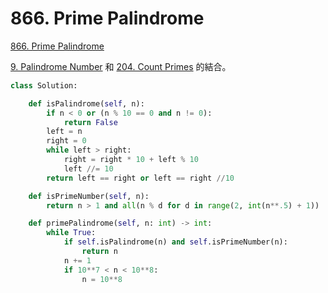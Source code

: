 # 866. Prime Palindrome

[866. Prime Palindrome](https://leetcode.com/problems/prime-palindrome/)

[9. Palindrome Number](palindrome-number.md) 和 [204. Count Primes](../../problems/math/count-primes.md) 的結合。

```python
class Solution:

    def isPalindrome(self, n):
        if n < 0 or (n % 10 == 0 and n != 0):
            return False
        left = n
        right = 0
        while left > right:
            right = right * 10 + left % 10
            left //= 10
        return left == right or left == right //10

    def isPrimeNumber(self, n):
        return n > 1 and all(n % d for d in range(2, int(n**.5) + 1))

    def primePalindrome(self, n: int) -> int:
        while True:
            if self.isPalindrome(n) and self.isPrimeNumber(n):
                return n
            n += 1
            if 10**7 < n < 10**8:
                n = 10**8
```

